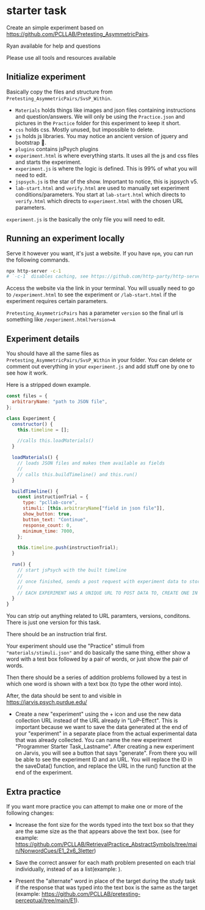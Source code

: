 # starter task

Create an simple experiment based on https://github.com/PCLLAB/Pretesting_AsymmetricPairs.

Ryan available for help and questions

Please use all tools and resources available

## Initialize experiment

Basically copy the files and structure from `Pretesting_AsymmetricPairs/SvsP_Within`.

- `Materials` holds things like images and json files containing instructions and question/answers. We will only be using the `Practice.json` and pictures in the `Practice` folder for this experiment to keep it short.
- `css` holds css. Mostly unused, but impossible to delete.
- `js` holds js libraries. You may notice an ancient version of jquery and bootstrap 🤮.
- `plugins` contains jsPsych plugins
- `experiment.html` is where everything starts. It uses all the js and css files and starts the experiment.
- `experiment.js` is where the logic is defined. This is 99% of what you will need to edit.
- `jspsych.js` is the star of the show. Important to notice, this is jspsych v5.
- `lab-start.html` and `verify.html` are used to manually set experiment conditions/parameters. You start at `lab-start.html` which directs to `verify.html` which directs to `experiment.html` with the chosen URL parameters.

`experiment.js` is the basically the only file you will need to edit.

## Running an experiment locally

Serve it however you want, it's just a website. If you have `npm`, you can run the following commands.

```sh
npx http-server -c-1
# `-c-1` disables caching, see https://github.com/http-party/http-server
```

Access the website via the link in your terminal. You will usually need to go to `/experiment.html` to see the experiment or `/lab-start.html` if the experiment requires certain parameters.

`Pretesting_AsymmetricPairs` has a parameter `version` so the final url is something like `/experiment.html?version=A`

## Experiment details

You should have all the same files as `Pretesting_AsymmetricPairs/SvsP_Within` in your folder. You can delete or comment out everything in your `experiment.js` and add stuff one by one to see how it work.

Here is a stripped down example.

```js
const files = {
  arbitraryName: "path to JSON file",
};

class Experiment {
  constructor() {
    this.timeline = [];

    //calls this.loadMaterials()
  }

  loadMaterials() {
    // loads JSON files and makes them available as fields
    //
    // calls this.buildTimeline() and this.run()
  }

  buildTimeline() {
    const instructionTrial = {
      type: "pcllab-core",
      stimuli: [this.arbitraryName["field in json file"]],
      show_button: true,
      button_text: "Continue",
      response_count: 0,
      minimum_time: 7000,
    };

    this.timeline.push(instructionTrial);
  }

  run() {
    // start jsPsych with the built timeline
    //
    // once finished, sends a post request with experiment data to store in backend
    //
    // EACH EXPERIMENT HAS A UNIQUE URL TO POST DATA TO, CREATE ONE IN JARVIS
  }
}
```

You can strip out anything related to URL paramters, versions, conditons. There is just one version for this task.

There should be an instruction trial first.

Your experiment should use the "Practice" stimuli from `"materials/stimuli.json"` and do basically the same thing, either show a word with a test box followed by a pair of words, or just show the pair of words.

Then there should be a series of addition problems followed by a test in which one word is shown with a text box (to type the other word into).

After, the data should be sent to and visible in https://jarvis.psych.purdue.edu/

- Create a new "experiment" using the + icon and use the new data collection URL instead of the URL already in "LoP-Effect". This is important because we want to save the data generated at the end of your "experiment" in a separate place from the actual experimental data that was already collected. You can name the new experiment "Programmer Starter Task_Lastname". After creating a new experiment on Jarvis, you will see a button that says "generate". From there you will be able to see the experiment ID and an URL. You will replace the ID in the saveData() function, and replace the URL in the run() function at the end of the experiment.

## Extra practice

If you want more practice you can attempt to make one or more of the following changes:

- Increase the font size for the words typed into the text box so that they are the same size as the that appears above the text box. (see for example: https://github.com/PCLLAB/RetrievalPractice_AbstractSymbols/tree/main/NonwordCues/E1_2x6_3letter)

- Save the correct answer for each math problem presented on each trial individually, instead of as a list(example: ).

- Present the "alternate" word in place of the target during the study task if the response that was typed into the text box is the same as the target (example: https://github.com/PCLLAB/pretesting-perceptual/tree/main/E1). 



